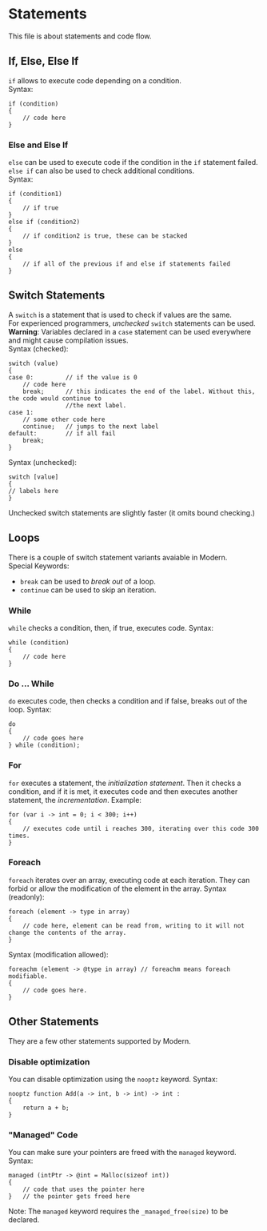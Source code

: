 # Statements
This file is about statements and code flow.
## If, Else, Else If
`if` allows to execute code depending on a condition.  
Syntax:  
```
if (condition)
{
    // code here
}
```
### Else and Else If
`else` can be used to execute code if the condition in the `if` statement failed.  
`else if` can also be used to check additional conditions.  
Syntax:  
```
if (condition1)
{
    // if true
}
else if (condition2)
{
    // if condition2 is true, these can be stacked
}
else
{
    // if all of the previous if and else if statements failed
}
```
## Switch Statements
A `switch` is a statement that is used to check if values are the same.  
For experienced programmers, *unchecked* `switch` statements can be used.  
**Warning**: Variables declared in a `case` statement can be used everywhere  
and might cause compilation issues.  
Syntax (checked):  
```
switch (value)
{
case 0:         // if the value is 0
    // code here
    break;      // this indicates the end of the label. Without this, the code would continue to
                //the next label.
case 1:
    // some other code here
    continue;   // jumps to the next label
default:        // if all fail
    break;
}
```  
Syntax (unchecked):  
```
switch [value]
{
// labels here
}
```  
Unchecked switch statements are slightly faster (it omits bound checking.)
## Loops
There is a couple of switch statement variants avaiable in Modern.  
Special Keywords:  
 - `break` can be used to *break out* of a loop.  
 - `continue` can be used to skip an iteration.
### While
`while` checks a condition, then, if true, executes code. Syntax:  
```
while (condition)
{
    // code here
}
```
### Do ... While
`do` executes code, then checks a condition and if false, breaks out of the loop. Syntax:  
```
do
{
    // code goes here
} while (condition);
```
### For
`for` executes a statement, the *initialization statement*. Then it checks a condition, and if it is met, it executes code and then executes another statement, the *incrementation*. Example:  
```
for (var i -> int = 0; i < 300; i++)
{
    // executes code until i reaches 300, iterating over this code 300 times.
}
```
### Foreach
`foreach` iterates over an array, executing code at each iteration. They can forbid or allow the modification of the element in the array. Syntax (readonly):  
```
foreach (element -> type in array)
{
    // code here, element can be read from, writing to it will not change the contents of the array.
}
```  
Syntax (modification allowed):  
```
foreachm (element -> @type in array) // foreachm means foreach modifiable.
{
    // code goes here.
}
```
## Other Statements
They are a few other statements supported by Modern.
### Disable optimization
You can disable optimization using the `nooptz` keyword. Syntax:  
```
nooptz function Add(a -> int, b -> int) -> int :
{
    return a + b;
}
```
### "Managed" Code
You can make sure your pointers are freed with the `managed` keyword. Syntax:  
```
managed (intPtr -> @int = Malloc(sizeof int))
{
    // code that uses the pointer here
}   // the pointer gets freed here
```  
Note: The `managed` keyword requires the `_managed_free(size)` to be declared.